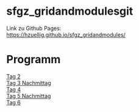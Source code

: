 # sfgz_gridandmodulesgit 

Link zu Github Pages: <br/>
https://hzuellig.github.io/sfgz_gridandmodules/

<h1>Programm</h1>
<a href="https://hzuellig.github.io/sfgz_gridandmodules/00_exercise-files/tag-2/">Tag 2 </a><br/>
<a href="https://hzuellig.github.io/sfgz_gridandmodules/00_exercise-files/tag-3/">Tag 3 Nachmittag </a><br/>
<a href="https://hzuellig.github.io/sfgz_gridandmodules/00_exercise-files/tag-4/">Tag 4  </a><br/>
<a href="https://hzuellig.github.io/sfgz_gridandmodules/00_exercise-files/tag-5/">Tag 5 Nachmittag  </a><br/>
<a href="https://hzuellig.github.io/sfgz_gridandmodules/00_exercise-files/tag-6/">Tag 6  </a><br/>